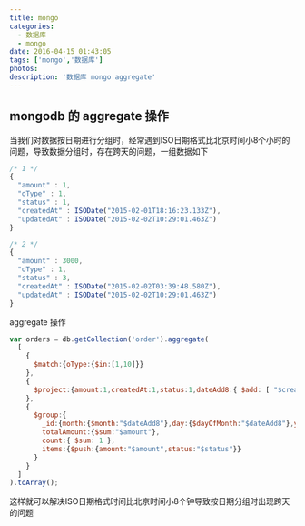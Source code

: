```yaml
---
title: mongo
categories:
  - 数据库
  - mongo
date: 2016-04-15 01:43:05
tags: ['mongo','数据库']
photos:
description: '数据库 mongo aggregate'
---
```



## mongodb 的 aggregate 操作

当我们对数据按日期进行分组时，经常遇到ISO日期格式比北京时间小8个小时的问题，导致数据分组时，存在跨天的问题，一组数据如下

```js
/* 1 */
{
  "amount" : 1,
  "oType" : 1,
  "status" : 1,
  "createdAt" : ISODate("2015-02-01T18:16:23.133Z"),
  "updatedAt" : ISODate("2015-02-02T10:29:01.463Z")
}

/* 2 */
{
  "amount" : 3000,
  "oType" : 1,
  "status" : 3,
  "createdAt" : ISODate("2015-02-02T03:39:48.580Z"),
  "updatedAt" : ISODate("2015-02-02T10:29:01.463Z")
}
```

aggregate 操作

```js
var orders = db.getCollection('order').aggregate(
  [
    {
      $match:{oType:{$in:[1,10]}}
    },
    {
      $project:{amount:1,createdAt:1,status:1,dateAdd8:{ $add: [ "$createdAt", 8*60*60*1000 ] }}
    },
    {
      $group:{
        _id:{month:{$month:"$dateAdd8"},day:{$dayOfMonth:"$dateAdd8"},year:{$year:"$dateAdd8"}},
        totalAmount:{$sum:"$amount"},
        count:{ $sum: 1 },
        items:{$push:{amount:"$amount",status:"$status"}}
      }
    }
  ]
).toArray();
```

这样就可以解决ISO日期格式时间比北京时间小8个钟导致按日期分组时出现跨天的问题